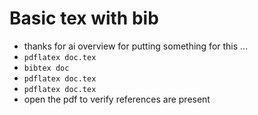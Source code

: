 # Basic tex with bib
- thanks for ai overview for putting something for this ...
- `pdflatex doc.tex`
- `bibtex doc`
- `pdflatex doc.tex`
- `pdflatex doc.tex`
- open the pdf to verify references are present